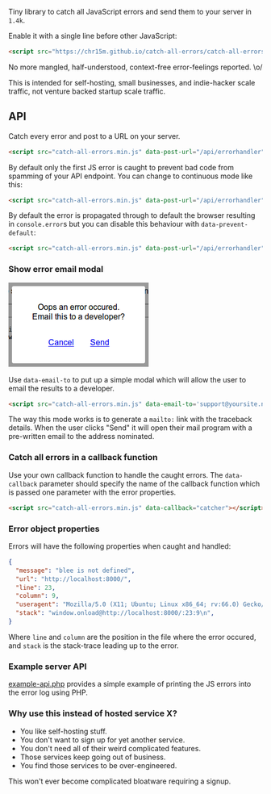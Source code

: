 Tiny library to catch all JavaScript errors and send them to your server in `1.4k`.

Enable it with a single line before other JavaScript:

```html
<script src="https://chr15m.github.io/catch-all-errors/catch-all-errors.min.js" data-post-url="/api/errorhandler"></script>
```

No more mangled, half-understood, context-free error-feelings reported. \o/

This is intended for self-hosting, small businesses, and indie-hacker scale traffic, not venture backed startup scale traffic.

## API

Catch every error and post to a URL on your server.

```html
<script src="catch-all-errors.min.js" data-post-url="/api/errorhandler"></script>
```

By default only the first JS error is caught to prevent bad code from spamming of your API endpoint. You can change to continuous mode like this:

```html
<script src="catch-all-errors.min.js" data-post-url="/api/errorhandler" data-continous></script>
```

By default the error is propagated through to default the browser resulting in `console.error`s but you can disable this behaviour with `data-prevent-default`:

```html
<script src="catch-all-errors.min.js" data-post-url="/api/errorhandler" data-prevent-default></script>
```

### Show error email modal

![Screenshot of the modal](./modal.png)

Use `data-email-to` to put up a simple modal which will allow the user to email the results to a developer.

```html
<script src="catch-all-errors.min.js" data-email-to='support@yoursite.net'>
```

The way this mode works is to generate a `mailto:` link with the traceback details. When the user clicks "Send" it will open their mail program with a pre-written email to the address nominated.

### Catch all errors in a callback function

Use your own callback function to handle the caught errors. The `data-callback` parameter should specify the name of the callback function which is passed one parameter with the error properties.

```html
<script src="catch-all-errors.min.js" data-callback="catcher"></script>.
```

### Error object properties

Errors will have the following properties when caught and handled:

```json
{
  "message": "blee is not defined",
  "url": "http://localhost:8000/",
  "line": 23,
  "column": 9,
  "useragent": "Mozilla/5.0 (X11; Ubuntu; Linux x86_64; rv:66.0) Gecko/20100101 Firefox/66.0",
  "stack": "window.onload@http://localhost:8000/:23:9\n",
}
```

Where `line` and `column` are the position in the file where the error occured, and `stack` is the stack-trace leading up to the error.

### Example server API

[example-api.php](./example-api.php) provides a simple example of printing the JS errors into the error log using PHP.

### Why use this instead of hosted service X?

 * You like self-hosting stuff.
 * You don't want to sign up for yet another service.
 * You don't need all of their weird complicated features.
 * Those services keep going out of business.
 * You find those services to be over-engineered.

This won't ever become complicated bloatware requiring a signup.
